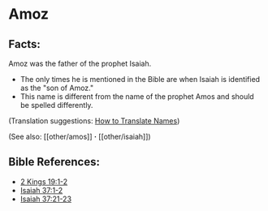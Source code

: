 # Amoz #

## Facts: ##

Amoz was the father of the prophet Isaiah.

* The only times he is mentioned in the Bible are when Isaiah is identified as the "son of Amoz."
* This name is different from the name of the prophet Amos and should be spelled differently.

(Translation suggestions: [How to Translate Names](en/ta-vol1/translate/man/translate-names))

(See also: [[other/amos]] **·** [[other/isaiah]])

## Bible References: ##

* [2 Kings 19:1-2](en/tn/2ki/help/19/01)
* [Isaiah 37:1-2](en/tn/isa/help/37/01)
* [Isaiah 37:21-23](en/tn/isa/help/37/21)